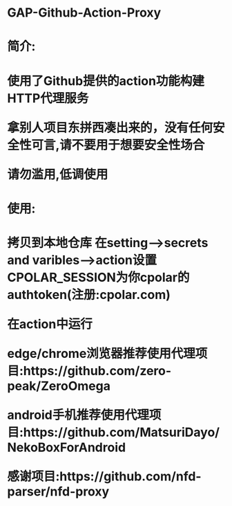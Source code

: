 # GAP-Github-Action-Proxy
<h1>简介:<h1/><p/>
  使用了Github提供的action功能构建HTTP代理服务<p/>
  拿别人项目东拼西凑出来的，没有任何安全性可言,请不要用于想要安全性场合<p/>
  请勿滥用,低调使用
<h1>使用:<h1/><p/>
  拷贝到本地仓库
  在setting-->secrets and varibles-->action设置CPOLAR_SESSION为你cpolar的authtoken(注册:cpolar.com)<p/>
  在action中运行<p/>
edge/chrome浏览器推荐使用代理项目:https://github.com/zero-peak/ZeroOmega<p/>
android手机推荐使用代理项目:https://github.com/MatsuriDayo/NekoBoxForAndroid<p/>
感谢项目:https://github.com/nfd-parser/nfd-proxy
